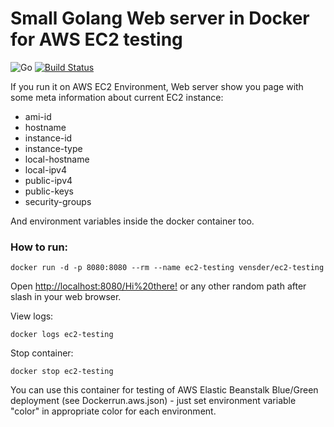 # Small Golang Web server in Docker for AWS EC2 testing

![Go](https://github.com/vensder/ec2-testing/workflows/Go/badge.svg) [![Build Status](https://travis-ci.org/vensder/ec2-testing.svg?branch=master)](https://travis-ci.org/vensder/ec2-testing)

If you run it on AWS EC2 Environment, Web server show you page with some meta information about current EC2 instance:

* ami-id
* hostname
* instance-id
* instance-type
* local-hostname
* local-ipv4
* public-ipv4
* public-keys
* security-groups

And environment variables inside the docker container too.


### How to run:

``
docker run -d -p 8080:8080 --rm --name ec2-testing vensder/ec2-testing
``

Open [http://localhost:8080/Hi%20there!](http://localhost:8080/Hi%20there!) or any other random path after slash in your web browser.

View logs:

``
docker logs ec2-testing
``

Stop container:

``
docker stop ec2-testing
``

You can use this container for testing of AWS Elastic Beanstalk Blue/Green deployment (see Dockerrun.aws.json) - just set environment variable "color" in appropriate color for each environment.

